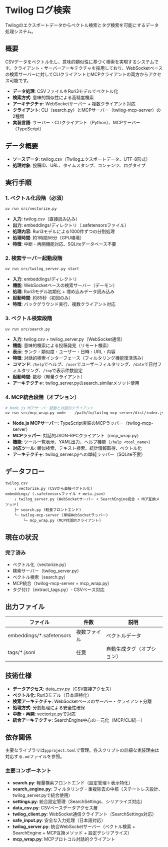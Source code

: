 # Twilog ログ検索

Twilogのエクスポートデータからベクトル検索とタグ検索を可能にするデータ処理システム。

## 概要

CSVデータをベクトル化し、意味的類似性に基づく検索を実現するシステムです。クライアント・サーバーアーキテクチャを採用しており、WebSocketベースの検索サーバーに対してCLIクライアントとMCPクライアントの両方からアクセス可能です。

- **データ処理**: CSVファイルをRuri3モデルでベクトル化
- **検索方式**: 意味的類似性による高精度検索
- **アーキテクチャ**: WebSocketサーバー + 複数クライアント対応
- **クライアント**: CLI（search.py）とMCPサーバー（twilog-mcp-server）の2種類
- **実装言語**: サーバー・CLIクライアント（Python）、MCPサーバー（TypeScript）

## データ概要

- **ソースデータ**: twilog.csv（Twilogエクスポートデータ、UTF-8形式）
- **処理対象**: 投稿ID、URL、タイムスタンプ、コンテンツ、ログタイプ

## 実行手順

### 1. ベクトル化段階（必須）
```bash
uv run src/vectorize.py
```
- **入力**: twilog.csv（直接読み込み）
- **出力**: embeddings/ディレクトリ（.safetensorsファイル）
- **処理内容**: Ruri3モデルによる1000件ずつの分割処理
- **処理時間**: 約1時間56分（GPU環境）
- **特徴**: 中断・再開機能対応、SQLiteデータベース不要

### 2. 検索サーバー起動段階
```bash
uv run src/twilog_server.py start
```
- **入力**: embeddings/ディレクトリ
- **機能**: WebSocketベースの検索サーバー（デーモン）
- **処理**: Ruri3モデル初期化 + 埋め込みデータ読み込み
- **起動時間**: 約85秒（初回のみ）
- **特徴**: バックグラウンド実行、複数クライアント対応

### 3. ベクトル検索段階
```bash
uv run src/search.py
```
- **入力**: twilog.csv + twilog_server.py（WebSocket通信）
- **機能**: 意味的検索による投稿発見（リモート検索）
- **表示**: ランク・類似度・ユーザー・日時・URL・内容
- **特徴**: 対話的検索インターフェース（フィルタリング機能復活済み）
- **コマンド**: `/help`でヘルプ、`/user`でユーザーフィルタリング、`/date`で日付フィルタリング、`/top`で表示件数設定
- **起動時間**: 数秒（軽量クライアント）
- **アーキテクチャ**: twilog_server.pyのsearch_similarメソッド使用

### 4. MCP統合段階（オプション）
```bash
# Node.js MCPサーバー起動と対話的クライアント
uv run src/mcp_wrap.py node -- /path/to/twilog-mcp-server/dist/index.js
```
- **Node.js MCPサーバー**: TypeScript実装のMCPラッパー（twilog-mcp-server）
- **MCPラッパー**: 対話的JSON-RPCクライアント（mcp_wrap.py）
- **機能**: ツール一覧表示、YAML出力、ヘルプ機能（`/help <tool_name>`）
- **対応ツール**: 類似検索、テキスト検索、統計情報取得、ベクトル化
- **アーキテクチャ**: twilog_server.pyへの単純ラッパー（SQLite不要）


## データフロー

```
twilog.csv
    ↓ vectorize.py (CSVから直接ベクトル化)
embeddings/ (.safetensorsファイル + meta.json)
    ↓ twilog_server.py (WebSocketサーバー + SearchEngine統合 + MCP互換メソッド)
    ├─ search.py (軽量フロントエンド)
    └─ twilog-mcp-server (単純WebSocketラッパー) 
        └─ mcp_wrap.py (MCP対話的クライアント)
```

## 現在の状況

### 完了済み
- ベクトル化（vectorize.py）
- 検索サーバー（twilog_server.py）
- ベクトル検索（search.py）
- MCP統合（twilog-mcp-server + mcp_wrap.py）
- タグ付け（extract_tags.py）- CSVベース対応

## 出力ファイル

| ファイル | 件数 | 説明 |
|---------|------|------|
| embeddings/*.safetensors | 複数ファイル | ベクトルデータ |
| tags/*.jsonl | 任意 | 自動生成タグ（オプション） |

## 技術仕様

- **データアクセス**: data_csv.py（CSV直接アクセス）
- **ベクトル化**: Ruri3モデル（日本語特化）
- **検索アーキテクチャ**: WebSocketベースのサーバー・クライアント分離
- **処理方式**: 分割処理による安全性確保
- **中断・再開**: vectorize.pyで対応
- **統合アーキテクチャ**: SearchEngine中心の一元化（MCP/CLI統一）

## 依存関係

主要なライブラリは`pyproject.toml`で管理。各スクリプトの詳細な実装理由は対応する`.md`ファイルを参照。

### 主要コンポーネント

- **search.py**: 軽量検索フロントエンド（設定管理＋表示特化）
- **search_engine.py**: フィルタリング・重複除去の中核（ステートレス設計、twilog_server.pyで統合使用）
- **settings.py**: 統合設定管理（SearchSettings、シリアライズ対応）
- **data_csv.py**: CSVベースデータアクセス層
- **twilog_client.py**: WebSocket通信クライアント（SearchSettings対応）
- **safe_input.py**: 安全な入力処理（日本語対応）
- **twilog_server.py**: 統合WebSocketサーバー（ベクトル検索 + SearchEngine + MCP互換メソッド + 設定デシリアライズ）
- **mcp_wrap.py**: MCPプロトコル対話的クライアント
